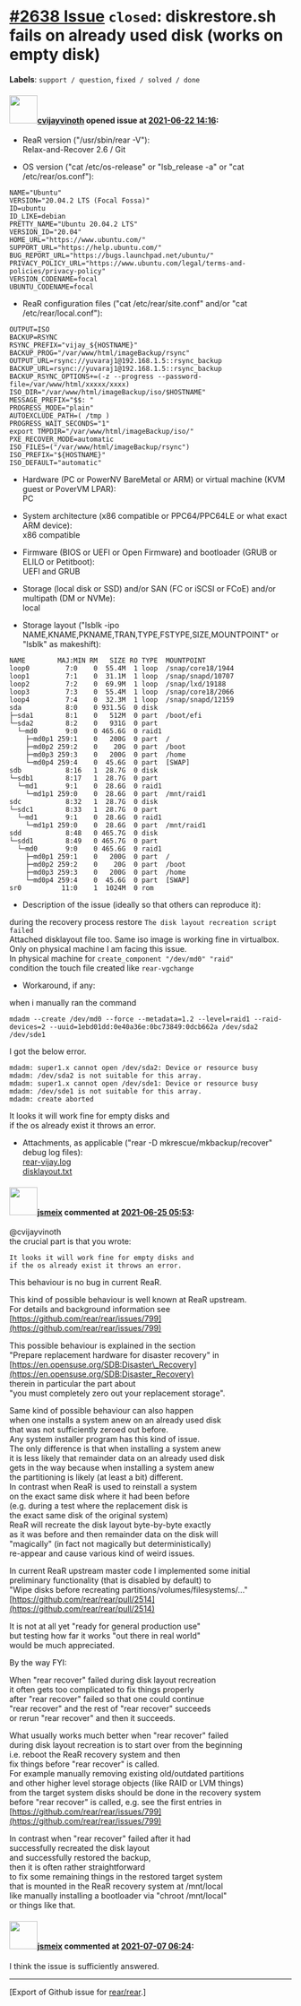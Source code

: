 [\#2638 Issue](https://github.com/rear/rear/issues/2638) `closed`: diskrestore.sh fails on already used disk (works on empty disk)
==================================================================================================================================

**Labels**: `support / question`, `fixed / solved / done`

#### <img src="https://avatars.githubusercontent.com/u/426209?v=4" width="50">[cvijayvinoth](https://github.com/cvijayvinoth) opened issue at [2021-06-22 14:16](https://github.com/rear/rear/issues/2638):

-   ReaR version ("/usr/sbin/rear -V"):  
    Relax-and-Recover 2.6 / Git

-   OS version ("cat /etc/os-release" or "lsb\_release -a" or "cat
    /etc/rear/os.conf"):

<!-- -->

    NAME="Ubuntu"
    VERSION="20.04.2 LTS (Focal Fossa)"
    ID=ubuntu
    ID_LIKE=debian
    PRETTY_NAME="Ubuntu 20.04.2 LTS"
    VERSION_ID="20.04"
    HOME_URL="https://www.ubuntu.com/"
    SUPPORT_URL="https://help.ubuntu.com/"
    BUG_REPORT_URL="https://bugs.launchpad.net/ubuntu/"
    PRIVACY_POLICY_URL="https://www.ubuntu.com/legal/terms-and-policies/privacy-policy"
    VERSION_CODENAME=focal
    UBUNTU_CODENAME=focal

-   ReaR configuration files ("cat /etc/rear/site.conf" and/or "cat
    /etc/rear/local.conf"):

<!-- -->

    OUTPUT=ISO
    BACKUP=RSYNC
    RSYNC_PREFIX="vijay_${HOSTNAME}"
    BACKUP_PROG="/var/www/html/imageBackup/rsync"
    OUTPUT_URL=rsync://yuvaraj1@192.168.1.5::rsync_backup
    BACKUP_URL=rsync://yuvaraj1@192.168.1.5::rsync_backup
    BACKUP_RSYNC_OPTIONS+=(-z --progress --password-file=/var/www/html/xxxxx/xxxx)
    ISO_DIR="/var/www/html/imageBackup/iso/$HOSTNAME"
    MESSAGE_PREFIX="$$: "
    PROGRESS_MODE="plain"
    AUTOEXCLUDE_PATH=( /tmp )
    PROGRESS_WAIT_SECONDS="1"
    export TMPDIR="/var/www/html/imageBackup/iso/"
    PXE_RECOVER_MODE=automatic
    ISO_FILES=("/var/www/html/imageBackup/rsync")
    ISO_PREFIX="${HOSTNAME}"
    ISO_DEFAULT="automatic"

-   Hardware (PC or PowerNV BareMetal or ARM) or virtual machine (KVM
    guest or PoverVM LPAR):  
    PC

-   System architecture (x86 compatible or PPC64/PPC64LE or what exact
    ARM device):  
    x86 compatible

-   Firmware (BIOS or UEFI or Open Firmware) and bootloader (GRUB or
    ELILO or Petitboot):  
    UEFI and GRUB

-   Storage (local disk or SSD) and/or SAN (FC or iSCSI or FCoE) and/or
    multipath (DM or NVMe):  
    local

-   Storage layout ("lsblk -ipo
    NAME,KNAME,PKNAME,TRAN,TYPE,FSTYPE,SIZE,MOUNTPOINT" or "lsblk" as
    makeshift):

<!-- -->

    NAME        MAJ:MIN RM   SIZE RO TYPE  MOUNTPOINT
    loop0         7:0    0  55.4M  1 loop  /snap/core18/1944
    loop1         7:1    0  31.1M  1 loop  /snap/snapd/10707
    loop2         7:2    0  69.9M  1 loop  /snap/lxd/19188
    loop3         7:3    0  55.4M  1 loop  /snap/core18/2066
    loop4         7:4    0  32.3M  1 loop  /snap/snapd/12159
    sda           8:0    0 931.5G  0 disk
    ├─sda1        8:1    0   512M  0 part  /boot/efi
    └─sda2        8:2    0   931G  0 part
      └─md0       9:0    0 465.6G  0 raid1
        ├─md0p1 259:1    0   200G  0 part  /
        ├─md0p2 259:2    0    20G  0 part  /boot
        ├─md0p3 259:3    0   200G  0 part  /home
        └─md0p4 259:4    0  45.6G  0 part  [SWAP]
    sdb           8:16   1  28.7G  0 disk
    └─sdb1        8:17   1  28.7G  0 part
      └─md1       9:1    0  28.6G  0 raid1
        └─md1p1 259:0    0  28.6G  0 part  /mnt/raid1
    sdc           8:32   1  28.7G  0 disk
    └─sdc1        8:33   1  28.7G  0 part
      └─md1       9:1    0  28.6G  0 raid1
        └─md1p1 259:0    0  28.6G  0 part  /mnt/raid1
    sdd           8:48   0 465.7G  0 disk
    └─sdd1        8:49   0 465.7G  0 part
      └─md0       9:0    0 465.6G  0 raid1
        ├─md0p1 259:1    0   200G  0 part  /
        ├─md0p2 259:2    0    20G  0 part  /boot
        ├─md0p3 259:3    0   200G  0 part  /home
        └─md0p4 259:4    0  45.6G  0 part  [SWAP]
    sr0          11:0    1  1024M  0 rom

-   Description of the issue (ideally so that others can reproduce it):

during the recovery process restore
`The disk layout recreation script failed`  
Attached disklayout file too. Same iso image is working fine in
virtualbox.  
Only on physical machine I am facing this issue.  
In physical machine for `create_component "/dev/md0" "raid"`  
condition the touch file created like `rear-vgchange`

-   Workaround, if any:

when i manually ran the command

    mdadm --create /dev/md0 --force --metadata=1.2 --level=raid1 --raid-devices=2 --uuid=1ebd01dd:0e40a36e:0bc73849:0dcb662a /dev/sda2 /dev/sde1

I got the below error.

    mdadm: super1.x cannot open /dev/sda2: Device or resource busy
    mdadm: /dev/sda2 is not suitable for this array.
    mdadm: super1.x cannot open /dev/sde1: Device or resource busy
    mdadm: /dev/sde1 is not suitable for this array.
    mdadm: create aborted

It looks it will work fine for empty disks and  
if the os already exist it throws an error.

-   Attachments, as applicable ("rear -D mkrescue/mkbackup/recover"
    debug log files):  
    [rear-vijay.log](https://github.com/rear/rear/files/6694678/rear-vijay.log)  
    [disklayout.txt](https://github.com/rear/rear/files/6694994/disklayout.txt)

#### <img src="https://avatars.githubusercontent.com/u/1788608?u=925fc54e2ce01551392622446ece427f51e2f0ce&v=4" width="50">[jsmeix](https://github.com/jsmeix) commented at [2021-06-25 05:53](https://github.com/rear/rear/issues/2638#issuecomment-868223949):

@cvijayvinoth  
the crucial part is that you wrote:

    It looks it will work fine for empty disks and
    if the os already exist it throws an error.

This behaviour is no bug in current ReaR.

This kind of possible behaviour is well known at ReaR upstream.  
For details and background information see  
[https://github.com/rear/rear/issues/799](https://github.com/rear/rear/issues/799)

This possible behaviour is explained in the section  
"Prepare replacement hardware for disaster recovery" in  
[https://en.opensuse.org/SDB:Disaster\_Recovery](https://en.opensuse.org/SDB:Disaster_Recovery)  
therein in particular the part about  
"you must completely zero out your replacement storage".

Same kind of possible behaviour can also happen  
when one installs a system anew on an already used disk  
that was not sufficiently zeroed out before.  
Any system installer program has this kind of issue.  
The only difference is that when installing a system anew  
it is less likely that remainder data on an already used disk  
gets in the way because when installing a system anew  
the partitioning is likely (at least a bit) different.  
In contrast when ReaR is used to reinstall a system  
on the exact same disk where it had been before  
(e.g. during a test where the replacement disk is  
the exact same disk of the original system)  
ReaR will recreate the disk layout byte-by-byte exactly  
as it was before and then remainder data on the disk will  
"magically" (in fact not magically but deterministically)  
re-appear and cause various kind of weird issues.

In current ReaR upstream master code I implemented some initial  
preliminary functionality (that is disabled by default) to  
"Wipe disks before recreating partitions/volumes/filesystems/..."  
[https://github.com/rear/rear/pull/2514](https://github.com/rear/rear/pull/2514)

It is not at all yet "ready for general production use"  
but testing how far it works "out there in real world"  
would be much appreciated.

By the way FYI:

When "rear recover" failed during disk layout recreation  
it often gets too complicated to fix things properly  
after "rear recover" failed so that one could continue  
"rear recover" and the rest of "rear recover" succeeds  
or rerun "rear recover" and then it succeeds.

What usually works much better when "rear recover" failed  
during disk layout recreation is to start over from the beginning  
i.e. reboot the ReaR recovery system and then  
fix things before "rear recover" is called.  
For example manually removing existing old/outdated partitions  
and other higher level storage objects (like RAID or LVM things)  
from the target system disks should be done in the recovery system  
before "rear recover" is called, e.g. see the first entries in  
[https://github.com/rear/rear/issues/799](https://github.com/rear/rear/issues/799)

In contrast when "rear recover" failed after it had  
successfully recreated the disk layout  
and successfully restored the backup,  
then it is often rather straightforward  
to fix some remaining things in the restored target system  
that is mounted in the ReaR recovery system at /mnt/local  
like manually installing a bootloader via "chroot /mnt/local"  
or things like that.

#### <img src="https://avatars.githubusercontent.com/u/1788608?u=925fc54e2ce01551392622446ece427f51e2f0ce&v=4" width="50">[jsmeix](https://github.com/jsmeix) commented at [2021-07-07 06:24](https://github.com/rear/rear/issues/2638#issuecomment-875321705):

I think the issue is sufficiently answered.

------------------------------------------------------------------------

\[Export of Github issue for
[rear/rear](https://github.com/rear/rear).\]
